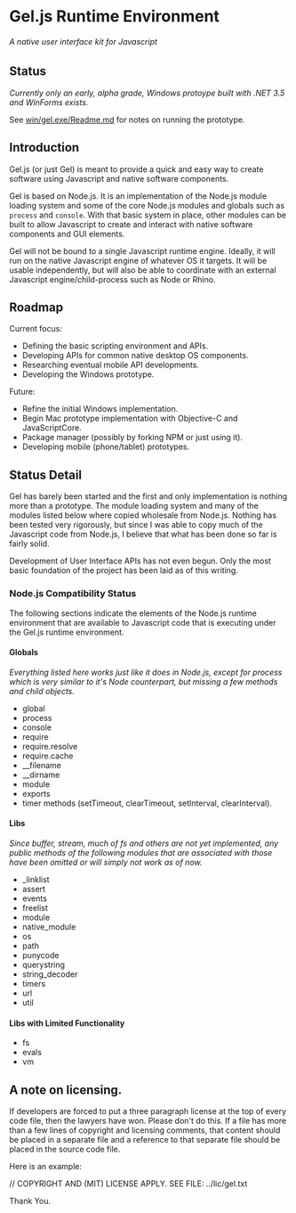 # Gel.js Runtime Environment

###### *A native user interface kit for Javascript*

## Status

*Currently only an early, alpha grade, Windows protoype built with .NET 3.5 and WinForms exists.*

See [win/gel.exe/Readme.md](gel/tree/develop/win/gel.exe/Readme.md) for notes on running the prototype.

## Introduction

Gel.js (or just Gel) is meant to provide a quick and easy way to create software using Javascript and native software components.

Gel is based on Node.js. It is an implementation of the Node.js module loading system and some of the core Node.js modules and globals such as `process` and `console`. With that basic system in place, other modules can be built to allow Javascript to create and interact with native software components and GUI elements.

Gel will not be bound to a single Javascript runtime engine. Ideally, it will run on the native Javascript engine of whatever OS it targets. It will be usable independently, but will also be able to coordinate with an external Javascript engine/child-process such as Node or Rhino.

## Roadmap

Current focus:

- Defining the basic scripting environment and APIs.
- Developing APIs for common native desktop OS components.
- Researching eventual mobile API developments.
- Developing the Windows prototype.

Future:

- Refine the initial Windows implementation.
- Begin Mac prototype implementation with Objective-C and JavaScriptCore.
- Package manager (possibly by forking NPM or just using it).
- Developing mobile (phone/tablet) prototypes.

## Status Detail

Gel has barely been started and the first and only implementation is nothing more than a prototype. The module loading system and many of the modules listed below where copied wholesale from Node.js. Nothing has been tested very rigorously, but since I was able to copy much of the Javascript code from Node.js, I believe that what has been done so far is fairly solid.

Development of User Interface APIs has not even begun. Only the most basic foundation of the project has been laid as of this writing.

### Node.js Compatibility Status

The following sections indicate the elements of the Node.js runtime environment that are available to Javascript code that is executing under the Gel.js runtime environment.

#### Globals

*Everything listed here works just like it does in Node.js, except for process which is very similar to it's Node counterpart, but missing a few methods and child objects.*

- global
- process
- console
- require
 - require.resolve
 - require.cache
- __filename
- __dirname
- module
- exports
- timer methods (setTimeout, clearTimeout, setInterval, clearInterval).

#### Libs

*Since buffer, stream, much of fs and others are not yet implemented, any public methods of the following modules that are associated with those have been omitted or will simply not work as of now.*

- _linklist
- assert
- events
- freelist
- module
- native_module
- os
- path
- punycode
- querystring
- string_decoder
- timers
- url
- util

#### Libs with Limited Functionality

- fs
- evals
- vm

## A note on licensing.

If developers are forced to put a three paragraph license at the top of every code file, then the lawyers have won. Please don't do this. If a file has more than a few lines of copyright and licensing comments, that content should be placed in a separate file and a reference to that separate file should be placed in the source code file.

Here is an example:

// COPYRIGHT AND (MIT) LICENSE APPLY. SEE FILE: ../lic/gel.txt

Thank You.

